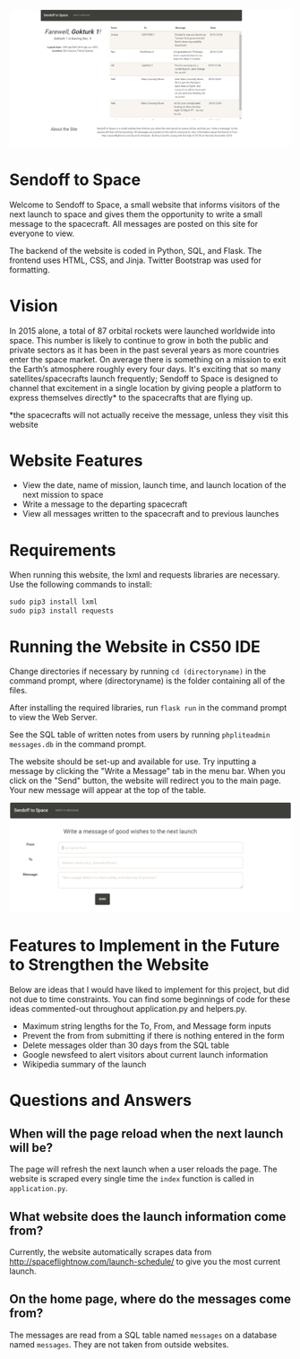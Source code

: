 ![Screenshot of webpage](https://github.com/cjuang/sendoff-to-space/blob/master/screenshot.PNG?raw=true "Main page")

# Sendoff to Space

Welcome to Sendoff to Space, a small website that informs visitors of the next launch to space and gives them the opportunity to write 
a small message to the spacecraft. All messages are posted on this site for everyone to view.

The backend of the website is coded in Python, SQL, and Flask. The frontend uses HTML, CSS, and Jinja. Twitter Bootstrap was used for formatting.

# Vision
In 2015 alone, a total of 87 orbital rockets were launched worldwide into space. This number is likely to continue to grow in both 
the public and private sectors as it has been in the past several years as more countries enter the space market. On average there 
is something on a mission to exit the Earth’s atmosphere roughly every four days. It's exciting that so many satellites/spacecrafts 
launch frequently; Sendoff to Space is designed to channel that excitement in a single location by giving people a platform to express
themselves directly* to the spacecrafts that are flying up.

*the spacecrafts will not actually receive the message, unless they visit this website

# Website Features
- View the date, name of mission, launch time, and launch location of the next mission to space
- Write a message to the departing spacecraft
- View all messages written to the spacecraft and to previous launches

# Requirements
When running this website, the lxml and requests libraries are necessary. Use the following commands to install:
```
sudo pip3 install lxml
sudo pip3 install requests
```
# Running the Website in CS50 IDE

Change directories if necessary by running `cd (directoryname)` in the command prompt, where (directoryname) is the folder containing 
all of the files.

After installing the required libraries, run `flask run` in the command prompt to view the Web Server.

See the SQL table of written notes from users by running `phpliteadmin messages.db` in the command prompt.

The website should be set-up and available for use. Try inputting a message by clicking the "Write a Message" tab in the menu bar. When 
you click on the "Send" button, the website will redirect you to the main page. Your new message will appear at the top of the table. 

![Screenshot of webpage](https://github.com/cjuang/sendoff-to-space/blob/master/screenshot2.PNG?raw=true "Write a Message")

# Features to Implement in the Future to Strengthen the Website
Below are ideas that I would have liked to implement for this project, but did not due to time constraints. You can find some beginnings 
of code for these ideas commented-out throughout application.py and helpers.py.

- Maximum string lengths for the To, From, and Message form inputs
- Prevent the from from submitting if there is nothing entered in the form
- Delete messages older than 30 days from the SQL table
- Google newsfeed to alert visitors about current launch information
- Wikipedia summary of the launch

# Questions and Answers

## When will the page reload when the next launch will be?
The page will refresh the next launch when a user reloads the page. The website is scraped every single time the `index` function is 
called in `application.py`.

## What website does the launch information come from?
Currently, the website automatically scrapes data from http://spaceflightnow.com/launch-schedule/ to give you the most current launch. 

## On the home page, where do the messages come from?
The messages are read from a SQL table named `messages` on a database named `messages`. They are not taken from outside websites.
